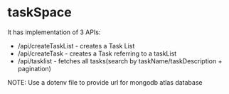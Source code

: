 # taskSpace
It has implementation of 3 APIs:
- /api/createTaskList  - creates a Task List
- /api/createTask      - creates a Task referring to a taskList
- /api/tasklist        - fetches all tasks(search by taskName/taskDescription + pagination)

NOTE: Use a dotenv file to provide url for mongodb atlas database
